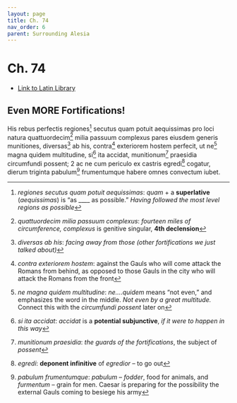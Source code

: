```yaml
---
layout: page
title: Ch. 74
nav_order: 6
parent: Surrounding Alesia
---
```


# Ch. 74

- [Link to Latin Library](https://www.thelatinlibrary.com/caesar/gallic/gall7.shtml#74)

## Even MORE Fortifications! 

His rebus perfectis regiones[^1] secutus quam potuit aequissimas pro loci natura quattuordecim[^2] milia passuum complexus pares eiusdem generis munitiones, diversas[^3] ab his, contra[^4] exteriorem hostem perfecit, ut ne[^5] magna quidem multitudine, si[^6] ita accidat, munitionum[^7] praesidia circumfundi possent; 2 ac ne cum periculo ex castris egredi[^8] cogatur, dierum triginta pabulum[^9] frumentumque habere omnes convectum iubet.


[^1]: *regiones secutus quam potuit aequissimas*: *quam* \+ a **superlative** (*aequissimas*) is “as \_\_\_\_ as possible.” *Having followed the most level regions as possible*

[^2]: *quattuordecim milia passuum complexus*: *fourteen miles of circumference, complexus* is genitive singular, **4th declension**

[^3]:  *diversas ab his*: *facing away from those (other fortifications we just talked about)*

[^4]: *contra exteriorem hostem*: against the Gauls who will come attack the Romans from behind, as opposed to those Gauls in the city who will attack the Romans from the front

[^5]: *ne magna quidem multitudine*: *ne….quidem* means “not even,” and emphasizes the word in the middle. *Not even by a great multitude.* Connect this with the *circumfundi possent* later on

[^6]: *si ita accidat*: *accidat* is a **potential subjunctive**, *if it were to happen in this way*

[^7]: *munitionum praesidia*: *the guards of the fortifications*, the subject of *possent*

[^8]: *egredi*: **deponent infinitive** of *egredior –* to go out

[^9]: *pabulum frumentumque*: *pabulum* – *fodder*, food for animals, and *furmentum* – grain for men. Caesar is preparing for the possibility the external Gauls coming to besiege his army
